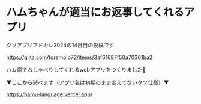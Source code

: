 # ハムちゃんが適当にお返事してくれるアプリ

クソアプリアドカレ2024の14日目の投稿です

https://qiita.com/toremolo72/items/3af61687f50a70361ba2

ハム語でおしゃべりしてくれるwebアプリをつくりました🐹

▼ここから遊べます（アプリ名は初期のまま変えてないクソ仕様）▼

https://hamu-language.vercel.app/